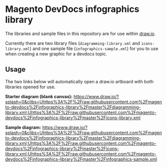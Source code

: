 # Magento DevDocs infographics library

The libraries and sample files in this repository are for use within [draw.io](https://www.draw.io/). 

Currently there are two library files (`diagramming-library.xml` and `icons-library.xml`) and one sample file (`infographics-sample.xml`) for you to use when creating a new graphic for a devdocs topic.

## Usage

The two links below will automatically open a draw.io artboard with both libraries opened for use.  

**Starter diagram (blank canvas):**
https://www.draw.io/?splash=0&clibs=Uhttps%3A%2F%2Fraw.githubusercontent.com%2Fmagento-devdocs%2Finfographics-library%2Fmaster%2Fdiagramming-library.xml;Uhttps%3A%2F%2Fraw.githubusercontent.com%2Fmagento-devdocs%2Finfographics-library%2Fmaster%2Ficons-library.xml

**Sample diagram:**
https://www.draw.io/?splash=0&clibs=Uhttps%3A%2F%2Fraw.githubusercontent.com%2Fmagento-devdocs%2Finfographics-library%2Fmaster%2Fdiagramming-library.xml;Uhttps%3A%2F%2Fraw.githubusercontent.com%2Fmagento-devdocs%2Finfographics-library%2Fmaster%2Ficons-library.xml;Uhttps%3A%2F%2Fraw.githubusercontent.com%2Fmagento-devdocs%2Finfographics-library%2Fmaster%2Finfographics-sample.xml

